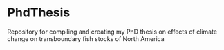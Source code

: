 # PhdThesis
Repository for compiling and creating my PhD thesis on effects of climate change on transboundary fish stocks of North America
